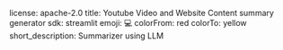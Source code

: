 license: apache-2.0
title: Youtube Video and Website Content summary generator
sdk: streamlit
emoji: 💻
colorFrom: red
colorTo: yellow
short_description: Summarizer using LLM
